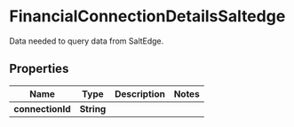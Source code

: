 

# FinancialConnectionDetailsSaltedge

Data needed to query data from SaltEdge.

## Properties

| Name | Type | Description | Notes |
|------------ | ------------- | ------------- | -------------|
|**connectionId** | **String** |  |  |



